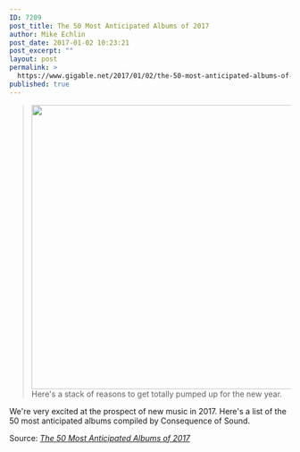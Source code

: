 ```yaml
---
ID: 7209
post_title: The 50 Most Anticipated Albums of 2017
author: Mike Echlin
post_date: 2017-01-02 10:23:21
post_excerpt: ""
layout: post
permalink: >
  https://www.gigable.net/2017/01/02/the-50-most-anticipated-albums-of-2017/
published: true
---
```

<blockquote><a href="http://consequenceofsound.net/2016/12/the-50-most-anticipated-albums-of-2017/"><img class="alignleft" src="https://gigable.net/wp-content/uploads/2017/01/anticipated-albums-2017-v2.png" width="807" height="508" /></a>Here's a stack of reasons to get totally pumped up for the new year.</blockquote>
We're very excited at the prospect of new music in 2017. Here's a list of the 50 most anticipated albums compiled by Consequence of Sound.

Source: <em><a href="http://consequenceofsound.net/2016/12/the-50-most-anticipated-albums-of-2017/">The 50 Most Anticipated Albums of 2017</a></em>
